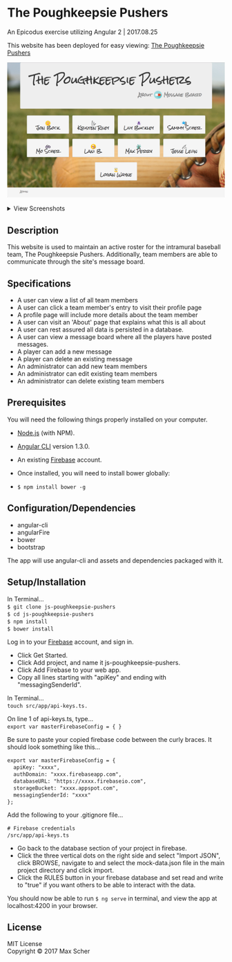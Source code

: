 # The Poughkeepsie Pushers
An Epicodus exercise utilizing Angular 2 | 2017.08.25

This website has been deployed for easy viewing: [The Poughkeepsie Pushers](https://js-poughkeepsie-pushers.firebaseapp.com/)

![homepageScreenshot](/src/assets/screenshots/homepage.png?raw=true)

<details>
<summary>View Screenshots</summary>
  <br>
  View Player Detail:  
  <img style="max-width: 350px" src="/src/assets/screenshots/player-detail.png">
  <br><br>

  About Page:  
  <img style="max-width: 350px" src="/src/assets/screenshots/about.png">
  <br><br>

  Message Board:  
  ![message-board](/src/assets/screenshots/messageboard.png?raw=true)
  <br><br>

  Adding a New Message:  
  <img style="max-width: 200px" src="/src/assets/screenshots/add-message-dropdown.png">
  <img style="max-width: 210px" src="/src/assets/screenshots/add-message-note.png">
  <br><br>

  Add New Player:  
  <img style="max-width: 250px" src="/src/assets/screenshots/add-player-button.png">  
  <br>
  <img style="max-width: 400px" src="/src/assets/screenshots/add-player-form.png">
  <br><br>

  Edit Existing Player:  
  ![edit-player](/src/assets/screenshots/edit-player.png?raw=true)
  <br>
</details>


## Description
This website is used to maintain an active roster for the intramural baseball team, The Poughkeepsie Pushers. Additionally, team members are able to communicate through the site's message board.

## Specifications
* A user can view a list of all team members
* A user can click a team member's entry to visit their profile page
* A profile page will include more details about the team member  
* A user can visit an 'About' page that explains what this is all about  
* A user can rest assured all data is persisted in a database.
* A user can view a message board where all the players have posted messages.
* A player can add a new message  
* A player can delete an existing message
* An administrator can add new team members  
* An administrator can edit existing team members  
* An administrator can delete existing team members

## Prerequisites
You will need the following things properly installed on your computer.

* [Node.js](https://nodejs.org/) (with NPM).
* [Angular CLI](https://github.com/angular/angular-cli) version 1.3.0.
* An existing [Firebase](https://firebase.google.com/) account.

* Once installed, you will need to install bower globally:
 * `$ npm install bower -g`

## Configuration/Dependencies

* angular-cli
* angularFire
* bower
* bootstrap

The app will use angular-cli and assets and dependencies packaged with it.

## Setup/Installation
In Terminal...  
`$ git clone js-poughkeepsie-pushers`  
`$ cd js-poughkeepsie-pushers`  
`$ npm install`  
`$ bower install`  

Log in to your [Firebase](https://firebase.google.com/) account, and sign in.
* Click Get Started.
* Click Add project, and name it js-poughkeepsie-pushers.
* Click Add Firebase to your web app.
* Copy all lines starting with "apiKey" and ending with "messagingSenderId".  

In Terminal...  
`touch src/app/api-keys.ts.`

On line 1 of api-keys.ts, type...  
`export var masterFirebaseConfig = { }`  

Be sure to paste your copied firebase code between the curly braces. It should look something like this...  
```
export var masterFirebaseConfig = {
  apiKey: "xxxx",  
  authDomain: "xxxx.firebaseapp.com",  
  databaseURL: "https://xxxx.firebaseio.com",  
  storageBucket: "xxxx.appspot.com",  
  messagingSenderId: "xxxx"  
};
```

Add the following to your .gitignore file...  
```
# Firebase credentials
/src/app/api-keys.ts
```
* Go back to the database section of your project in firebase.
* Click the three vertical dots on the right side and select "Import JSON", click BROWSE, navigate to and select the mock-data.json file in the main project directory and click import.
* Click the RULES button in your firebase database and set read and write to "true" if you want others to be able to interact with the data.

You should now be able to run `$ ng serve` in terminal, and view the app at localhost:4200 in your browser.

## License
MIT License  
Copyright &copy; 2017 Max Scher
